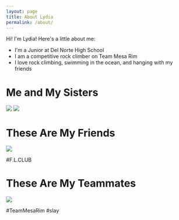 ```yaml
---
layout: page
title: About Lydia
permalink: /about/
---
```


Hi! I'm Lydia! Here's a little about me:

- I'm a Junior at Del Norte High School
- I am a competitive rock climber on Team Mesa Rim
- I love rock climbing, swimming in the ocean, and hanging with my friends

# Me and My Sisters #

![]({{site.baseurl}}/images/Sisters.png) ![]({{site.baseurl}}/images/Sister.png)


# These Are My Friends #

![]({{site.baseurl}}/images/Friends.png)

#F.L.CLUB




# These Are My Teammates #

![]({{site.baseurl}}/images/Team2.png)

#TeamMesaRim #slay